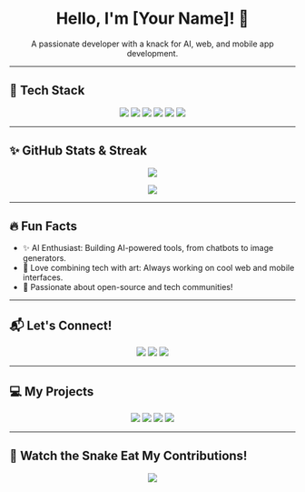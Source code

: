 <!-- Profile Header -->
<h1 align="center">Hello, I'm [Your Name]! 👋</h1>
<p align="center">A passionate developer with a knack for AI, web, and mobile app development.</p>

---

## 🚀 Tech Stack
<p align="center">
  <img src="https://img.shields.io/badge/React-61DAFB?style=for-the-badge&logo=react&logoColor=black" />
  <img src="https://img.shields.io/badge/Expo-000020?style=for-the-badge&logo=expo&logoColor=white" />
  <img src="https://img.shields.io/badge/PHP-777BB4?style=for-the-badge&logo=php&logoColor=white" />
  <img src="https://img.shields.io/badge/Flutter-02569B?style=for-the-badge&logo=flutter&logoColor=white" />
  <img src="https://img.shields.io/badge/Firebase-FFCA28?style=for-the-badge&logo=firebase&logoColor=black" />
  <img src="https://img.shields.io/badge/Three.js-000000?style=for-the-badge&logo=three.js&logoColor=white" />
</p>

---

## ✨ GitHub Stats & Streak

<p align="center">
  <img src="https://github-readme-stats.vercel.app/api?username=YourGitHubUsername&show_icons=true&theme=radical" />
</p>
<p align="center">
  <img src="https://github-readme-streak-stats.herokuapp.com/?user=YourGitHubUsername&theme=dark" />
</p>

---

## 🔥 Fun Facts
- ✨ AI Enthusiast: Building AI-powered tools, from chatbots to image generators.
- 🎨 Love combining tech with art: Always working on cool web and mobile interfaces.
- 🚀 Passionate about open-source and tech communities!

---

## 📬 Let's Connect!
<p align="center">
  <a href="mailto:your.email@example.com"><img src="https://img.shields.io/badge/Email-D14836?style=for-the-badge&logo=gmail&logoColor=white"/></a>
  <a href="https://linkedin.com/in/yourlinkedin"><img src="https://img.shields.io/badge/LinkedIn-0077B5?style=for-the-badge&logo=linkedin&logoColor=white"/></a>
  <a href="https://twitter.com/yourtwitter"><img src="https://img.shields.io/badge/Twitter-1DA1F2?style=for-the-badge&logo=twitter&logoColor=white"/></a>
</p>

---

## 💻 My Projects
<p align="center">
  <img src="https://img.shields.io/badge/Project1-IMAGINX-blue?style=for-the-badge" />
  <img src="https://img.shields.io/badge/Project2-AI+ART+GENERATOR-yellow?style=for-the-badge" />
  <img src="https://img.shields.io/badge/Project3-SNAPGRAM-orange?style=for-the-badge" />
  <img src="https://img.shields.io/badge/Project4-CHAT+APP-grey?style=for-the-badge" />
</p>

---

## 🐍 Watch the Snake Eat My Contributions!
<p align="center">
  <img src="https://github.com/YourGitHubUsername/YourGitHubUsername/blob/output/github-contribution-grid-snake.svg" />
</p>
